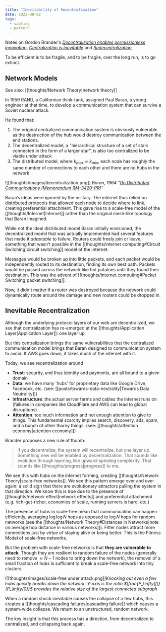 ```yaml
---
title: "Inevitability of Recentralization"
date: 2022-08-02
tags:
  - sapling
  - pattern
---
```


Notes on Gordon Brander's _[Decentralization enables permissionless innovation](https://subconscious.substack.com/p/decentralization-enables-permissionless)_, _[Centralization is Inevitable](https://subconscious.substack.com/p/centralization-is-inevitable)_ and _[Redecentralization](https://subconscious.substack.com/p/redecentralization)_

To be efficient is to be fragile, and to be fragile, over the long run, is to go extinct.

## Network Models

See also: [[thoughts/Network Theory|network theory]]

In 1959 RAND, a Californian think-tank, assigned Paul Baran, a young engineer at that time, to develop a communication system that can survive a Soviet nuclear attack.

He found that:

1. The original centralized communication system is obviously vulnerable as the destruction of the hub would destroy communication between the end stations.
2. The decentralized model, a "hierarchical structure of a set of stars connected in the form of a larger star", is also too centralized to be viable under attack
3. The distributed model, where $k_{max} \approx k_{min}$, each node has roughly the same number of connections to each other and there are no hubs in the network

![[thoughts/images/decentralization.png]]
_Baran, 1964 “[On Distributed Communications (Memorandum RM-3420-PR)](https://www.rand.org/pubs/research_memoranda/RM3420.html)“_

Baran’s ideas were ignored by the military. The internet thus relied on distributed protocols that allowed each node to decide where to link, creating preferential attachment. This gave rise to a scale-free model of the [[thoughts/Internet|Internet]] rather than the original mesh-like topology that Baran imagined.

While not the ideal distributed model Baran initially envisioned, the decentralized model that was actually implemented had several features that made it _adaptable_ to failure. Routers could freely join or leave, something that wasn't possible in the [[thoughts/internet computing#Circuit Switching|circuit switching]] model of the internet.

Messages would be broken up into little packets, and each packet would be independently routed to its destination, finding its own best path. Packets would be passed across the network like hot potatoes until they found their destination. This was the advent of [[thoughts/internet computing#Packet Switching|packet switching]].

Now, it didn't matter if a router was destroyed because the network could dynamically route around the damage and new routers could be dropped in.

## Inevitable Recentralization

Although the underlying protocol layers of our web are decentralized, we see that centralization has re-emerged at the [[thoughts/Application Layer|Application Layer]]: one layer up.

But this centralization brings the same vulnerabilities that the centralized communication model brings that Baran designed to communication system to avoid. If AWS goes down, it takes much of the internet with it.

Today, we see recentralization around

- **Trust**: security, and thus identity and payments, are all bound to a given domain
- **Data**: we have many 'hubs' for proprietary data like Google Drive, Facebook, etc. (see: [[posts/towards-data-neutrality|Towards Data Neutrality]])
- **Infrastructure**: the actual server farms and cables the internet runs on (failures in companies like CloudFlare and AWS can lead to global disruptions)
- **Attention**: too much information and not enough attention to give to things. This fundamental scarcity implies search, discovery, ads, spam, and a bunch of other thorny things. (see: [[thoughts/attention economy|attention economy]])

Brander proposes a new rule of thumb:

> If you decentralize, the system will recentralize, but one layer up. Something new will be enabled by decentralization. That sounds like evolution through layering, like upward-spiraling complexity. That sounds like [[thoughts/progress|progress]] to me.

We see this with hubs on the internet forming, creating [[thoughts/Network Theory|scale-free networks]]. We see this pattern emerge over and over again: a solid sign that there are evolutionary attractors pulling the system in that direction. We know this is true due to the presence of [[thoughts/network effect|network effects]] and preferential attachment (e.g. rich-get-richer, economies of scale, running servers is hard, etc.)

The presence of hubs in scale-free mean that communication can happen efficiently, averaging $\log \log N$ hops as opposed to $\log N$ hops for random networks (see the [[thoughts/Network Theory#Distances in Networks|note on average hop distance in various networks]]). Fitter nodes attract more connections just by virtue of staying alive or being better. This is the Fitness Model of scale-free networks.

But the problem with scale-free networks is that **they are vulnerable to attack**. Though they are resilient to random failure of the nodes (generally need to remove $\approx N - 1$ nodes to bring down the network), the removal of a small fraction of hubs is sufficient to break a scale-free network into tiny clusters.

![[thoughts/images/scale-free under attack.png]]_Knocking out even a few hubs quickly breaks down the network. Y-axis is the ratio $\frac{P_\infty(f)}{P_\infty(0)}$ provides the relative size of the largest connected subgraph_

When a random shock inevitable causes the collapse of a few hubs, this creates a [[thoughts/cascading failures|cascading failure]] which causes a system-wide collapse. We return to an unstructured, random network.

The key insight is that this process has a direction, from decentralized to centralized, and collapsing back again.
